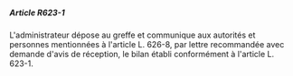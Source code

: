 ##### Article R623-1

L'administrateur dépose au greffe et communique aux autorités et personnes mentionnées à l'article L. 626-8, par lettre recommandée avec demande d'avis de réception, le bilan établi conformément à l'article L. 623-1.

